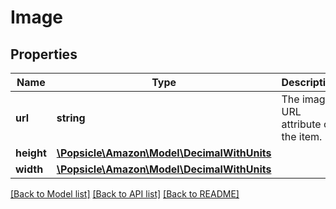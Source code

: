 # Image

## Properties
Name | Type | Description | Notes
------------ | ------------- | ------------- | -------------
**url** | **string** | The image URL attribute of the item. | [optional] 
**height** | [**\Popsicle\Amazon\Model\DecimalWithUnits**](DecimalWithUnits.md) |  | [optional] 
**width** | [**\Popsicle\Amazon\Model\DecimalWithUnits**](DecimalWithUnits.md) |  | [optional] 

[[Back to Model list]](../../README.md#documentation-for-models) [[Back to API list]](../../README.md#documentation-for-api-endpoints) [[Back to README]](../../README.md)

